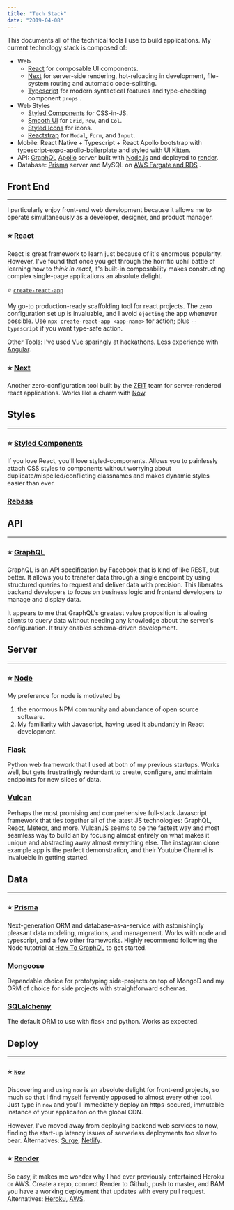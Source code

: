 ```yaml
---
title: "Tech Stack"
date: "2019-04-08"
---
```


This documents all of the technical tools I use to build applications. My current technology stack is composed of:

- Web
  - [React](https://reactjs.org) for composable UI components.
  - [Next](https://nextjs.org) for server-side rendering, hot-reloading in development, file-system routing and automatic code-splitting.
  - [Typescript](https://www.typescriptlang.org/) for modern syntactical features and type-checking component `props` .
- Web Styles
  - [Styled Components](https://www.styled-components.com/) for CSS-in-JS.
  - [Smooth UI](https://smooth-ui.smooth-code.com/) for `Grid`, `Row`, and `Col`.
  - [Styled Icons](https://styled-icons.js.org/) for icons.
  - [Reactstrap](https://reactstrap.github.io/) for `Modal`, `Form`, and `Input`.
- Mobile: React Native + Typescript + React Apollo bootstrap with [typescript-expo-apollo-boilerplate](https://github.com/dai-shi/typescript-expo-apollo-boilerplate) and styled with [UI Kitten](https://github.com/akveo/react-native-ui-kitten).
- API: [GraphQL](https://graphql.org) [Apollo](https://www.apollographql.com) server built with [Node.js](https://nodejs.org) and deployed to [render](https://render.com).
- Database: [Prisma](https://prisma.io) server and MySQL on [AWS Fargate and RDS](https://www.prisma.io/tutorials/deploy-prisma-to-aws-fargate-ct14) .

## Front End

---

I particularly enjoy front-end web development because it allows me to
operate simultaneously as a developer, designer, and product manager.

### ⭐️ [React](https://reactjs.org)

React is great framework to learn just because of it's enormous
popularity. However, I've found that once you get through the horrific
uphil battle of learning how to <i>think in react</i>, it's built-in
composability makes constructing complex single-page applications an
absolute delight.

⭐️ [`create-react-app`](https://github.com/facebook/create-react-app)

My go-to production-ready scaffolding tool for react projects. The zero configuration set up is invaluable, and I avoid `ejecting` the app whenever possible.
Use `npx create-react-app <app-name>` for action; plus `--typescript` if you want type-safe action.

Other Tools: I've used [Vue](https://vuejs.org/) sparingly at hackathons.
Less experience with [Angular](https://angular.io/).

### ⭐️ [Next](https://nextjs.org)

Another zero-configuration tool built by the [ZEIT](https://zeit.co) team for server-rendered react applications. Works like a charm with [Now](https://zeit.co/now).

## Styles

---

### ⭐️ [Styled Components](https://styled-components.com)

If you love React, you'll love styled-components. Allows you to painlessly attach CSS styles to components without worrying about duplicate/mispelled/conflicting classnames and makes dynamic styles easier than ever.

### [Rebass](https://rebassjs.org/)

## API

---

### ⭐️ [GraphQL](https://graphql.org)

GraphQL is an API specification by Facebook that is kind of like REST, but better. It allows you to transfer data through a single endpoint by using structured queries to request and deliver data with precision. This liberates backend developers to focus on business logic and frontend developers to manage and display data.

It appears to me that GraphQL's greatest value proposition is allowing clients to query data without needing any knowledge about the server's configuration. It truly enables schema-driven development.

## Server

---

### ⭐️ [Node](https://nodejs.org)

My preference for node is motivated by

1.  the enormous NPM community and abundance of open source software.
2.  My familiarity with Javascript, having used it abundantly in React development.

### [Flask](http://flask.pocoo.org/)

Python web framework that I used at both of my previous startups. Works well, but gets frustratingly redundant to create, configure, and maintain endpoints for new slices of data.

### [Vulcan](https://vulcanjs.org)

Perhaps the most promising and comprehensive full-stack Javascript framework that ties together all of the latest JS technologies: GraphQL, React, Meteor, and more. VulcanJS seems to be the fastest way and most seamless way to build an by focusing almost entirely on what makes it unique and abstracting away almost everything else. The instagram clone example app is the perfect demonstration, and their Youtube Channel is invalueble in getting started.

## Data

---

### ⭐️ [Prisma](https://prisma.io)

Next-generation ORM and database-as-a-service with astonishingly pleasant data modeling, migrations, and management. Works with node and typescript, and a few other frameworks. Highly recommend following the Node tutotrial at [How To GraphQL](https://howtographql.com) to get started.

### [Mongoose](https://mongoosejs.org)

Dependable choice for prototyping side-projects on top of MongoD and my ORM of choice for side projects with straightforward schemas.

### [SQLalchemy](https://www.sqlalchemy.org/)

The default ORM to use with flask and python. Works as expected.

## Deploy

---

### ⭐️ [`Now`](https://zeit.co/now)

Discovering and using `now` is an absolute delight for front-end projects, so much so that I find myself fervently opposed to almost every other tool. Just type in `now` and you'll immediately deploy an https-secured, immutable instance of your applicaiton on the global CDN.

However, I've moved away from deploying backend web services to now, finding the start-up latency issues of serverless deployments too slow to bear.
Alternatives: [Surge](https://surge.sh/), [Netlify](https://www.netlify.com/).

### ⭐️ [Render](https://render.com)

So easy, it makes me wonder why I had ever previously entertained Heroku or AWS. Create a repo, connect Render to Github, push to master, and BAM you have a working deployment that updates with every pull request. Alternatives: [Heroku](https://dashboard.heroku.com/), [AWS](https://aws.amazon.com/).
